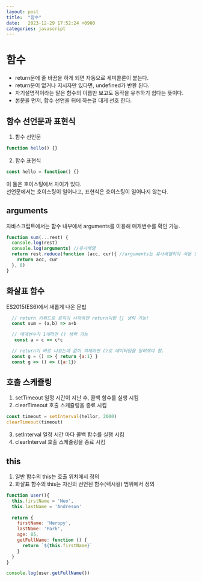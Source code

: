 ```yaml
---
layout: post
title:  "함수"
date:   2023-12-29 17:52:24 +0900
categories: javascript
---
```

# 함수
- return문에 줄 바꿈을 하게 되면 자동으로 세미콜론이 붙는다.
- return문이 없거나 지시자만 있다면, undefined가 반환 된다.
- 자기설명적이라는 말은 함수의 이름만 보고도 동작을 유추하기 쉽다는 뜻이다.
- 본문을 먼저, 함수 선언을 뒤에 하는걸 대게 선호 한다.

## 함수 선언문과 표현식
  1. 함수 선언문  
  ```javascript
  function hello() {}
  ```
  2. 함수 표현식
  ```javascript
  const hello = function() {}
  ```

  이 둘은 호이스팅에서 차이가 있다.  
  선언문에서는 호이스팅이 일어나고, 표현식은 호이스팅이 일어나지 않는다.

## arguments
  자바스크립트에서는 함수 내부에서 arguments를 이용해 매개변수를 확인 가능.
  ```javascript
  function sum(...rest) {
    console.log(rest)
    console.log(arguments) //유사배열
    return rest.reduce(function (acc, cur){ //arguments는 유사배열이라 사용 못함
      return acc, cur
    }, 0)
  }
  ```

## 화살표 함수
  ES2015(ES6)에서 새롭게 나온 문법
  ```javascript
    // return 키워드로 로직이 시작하면 return이랑 {} 생략 가능!
    const sum = (a,b) => a+b

    // 매개변수가 1개라면 () 생략 가능
     const a = c => c*c

    // return이 바로 나오는데 값이 객체라면 ()로 데이터임을 알려줘야 함.
    const g = () => { return {a:1} }
    const g => () => ({a:1})
  ```

## 호출 스케쥴링
1. setTimeout
  일정 시간이 지난 후, 콜백 함수를 실행 시킴
2. clearTimeout
  호출 스케쥴링을 종료 시킴
  ```javascript
  const timeout = setInterval(hellor, 2000)
  clearTimeout(timeout)
  ```
3. setInterval
  일정 시간 마다 콜백 함수를 실행 시킴
4. clearInterval
  호출 스케쥴링을 종료 시킴

## this
1. 일반 함수의 this는 호출 위치에서 정의
2. 화살표 함수의 this는 자신의 선언된 함수(렉시컬) 범위에서 정의

```javascript
function user(){
  this.firstName = 'Neo',
  this.lastName = 'Andreson'
  
  return {
    firstName: 'Heropy',
    lastName: 'Park',
    age: 85,
    getFullName: function () {
      return `${this.firstName}`
    }
  }
}

console.log(user.getFullName())
```  
